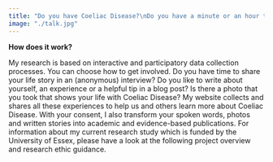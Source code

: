 ```yaml
---
title: "Do you have Coeliac Disease?\nDo you have a minute or an hour to spare to share your experience?\nI would love to hear from you!"
image: "./talk.jpg"
---
```




**How does it work?**

My research is based on interactive and participatory data collection processes. You can choose how to get involved. Do you have time to share your life story in an (anonymous) interview? Do you like to write about yourself, an experience or a helpful tip in a blog post? Is there a photo that you took that shows your life with Coeliac Disease? My website collects and shares all these experiences to help us and others learn more about Coeliac Disease.
With your consent, I also transform your spoken words, photos and written stories into academic and evidence-based publications.
For information about my current research study which is funded by the University of Essex, please have a look at the following project overview and research ethic guidance.
